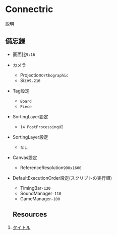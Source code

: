 # Connectric
説明

## 備忘録
- 画面比`9:16`
- カメラ
  - Projection`Orthographic`
  - Size`9.216`
- Tag設定
  - `Board`
  - `Piece`
- SortingLayer設定
  - `14 PostProcessingUI`
- SortingLayer設定
  - `なし`
- Canvas設定
  - ReferenceResolution`900x1600`
- DefaultExecutionOrder設定(スクリプトの実行順)
  - TimingBar`-120`
  - SoundManager`-110`
  - GameManager`-100`
  
  ## Resources
1. [タイトル](リンク)
